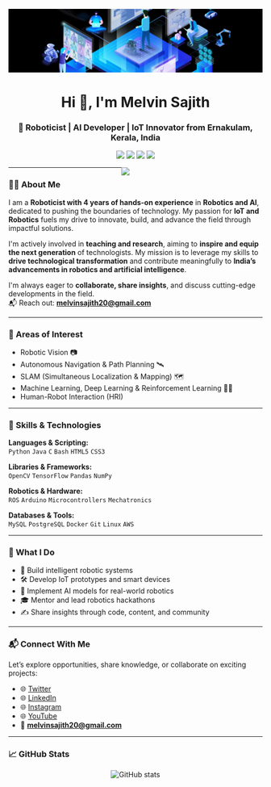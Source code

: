 ![Banner](https://github.com/Melvinsajith/Melvinsajith/blob/main/1649467789645.jpeg)

<h1 align="center">Hi 👋, I'm Melvin Sajith</h1>
<h3 align="center">🚀 Roboticist | AI Developer | IoT Innovator from Ernakulam, Kerala, India</h3>

<p align="center">
  <a href="https://twitter.com/MelvinSajith"><img src="https://img.shields.io/badge/Twitter-%231DA1F2.svg?style=for-the-badge&logo=twitter&logoColor=white"/></a>
  <a href="https://www.linkedin.com/in/melvinsajith/"><img src="https://img.shields.io/badge/LinkedIn-%230077B5.svg?style=for-the-badge&logo=linkedin&logoColor=white"/></a>
  <a href="https://instagram.com/melvin._.sajith"><img src="https://img.shields.io/badge/Instagram-%23E4405F.svg?style=for-the-badge&logo=instagram&logoColor=white"/></a>
  <a href="https://www.youtube.com/channel/UC0Nm0O9WIpnPzETvmGoI0jA"><img src="https://img.shields.io/badge/YouTube-%23FF0000.svg?style=for-the-badge&logo=youtube&logoColor=white"/></a>
</p>

<img align="right" src="https://github.com/Melvinsajith/Melvinsajith/assets/75600365/69022c56-dc80-48f5-b8ea-188f6abaa9fa" width="280" />

---

### 👨‍💻 About Me

I am a **Roboticist with 4 years of hands-on experience** in **Robotics and AI**, dedicated to pushing the boundaries of technology. My passion for **IoT and Robotics** fuels my drive to innovate, build, and advance the field through impactful solutions.

I'm actively involved in **teaching and research**, aiming to **inspire and equip the next generation** of technologists. My mission is to leverage my skills to **drive technological transformation** and contribute meaningfully to **India’s advancements in robotics and artificial intelligence**.

I'm always eager to **collaborate, share insights**, and discuss cutting-edge developments in the field.  
📬 Reach out: **melvinsajith20@gmail.com**

---

### 🌟 Areas of Interest

- Robotic Vision 📷  
- Autonomous Navigation & Path Planning 🛰️  
- SLAM (Simultaneous Localization & Mapping) 🗺️  
- Machine Learning, Deep Learning & Reinforcement Learning 🤖🧠  
- Human-Robot Interaction (HRI)

---

### 🔧 Skills & Technologies

**Languages & Scripting:**  
`Python` `Java` `C` `Bash` `HTML5` `CSS3`

**Libraries & Frameworks:**  
`OpenCV` `TensorFlow` `Pandas` `NumPy`

**Robotics & Hardware:**  
`ROS` `Arduino` `Microcontrollers` `Mechatronics`

**Databases & Tools:**  
`MySQL` `PostgreSQL` `Docker` `Git` `Linux` `AWS`

---

### 🚀 What I Do

- 🤖 Build intelligent robotic systems
- 🛠️ Develop IoT prototypes and smart devices
- 🧠 Implement AI models for real-world robotics
- 🎓 Mentor and lead robotics hackathons
- ✍️ Share insights through code, content, and community

---

### 📬 Connect With Me

Let’s explore opportunities, share knowledge, or collaborate on exciting projects:

- 🌐 [Twitter](https://twitter.com/MelvinSajith)  
- 🌐 [LinkedIn](https://www.linkedin.com/in/melvinsajith/)  
- 🌐 [Instagram](https://www.instagram.com/melvin._.sajith/)  
- 🌐 [YouTube](https://www.youtube.com/channel/UC0Nm0O9WIpnPzETvmGoI0jA)  
- 📧 **melvinsajith20@gmail.com**

---

### 📈 GitHub Stats

<p align="center">
  <img src="https://github-readme-stats.vercel.app/api?username=melvinsajith&show_icons=true&theme=tokyonight" alt="GitHub stats" />
</p>

